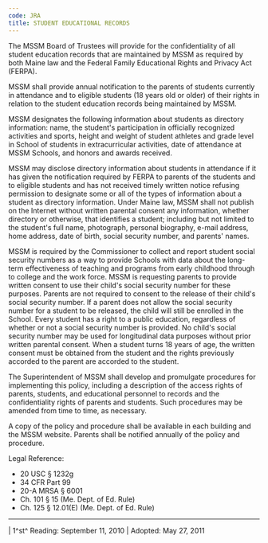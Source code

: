 ```yaml
---
code: JRA
title: STUDENT EDUCATIONAL RECORDS
---
```


The MSSM Board of Trustees will provide for the confidentiality of all
student education records that are maintained by MSSM as required by
both Maine law and the Federal Family Educational Rights and Privacy Act
(FERPA).

MSSM shall provide annual notification to the parents of students
currently in attendance and to eligible students (18 years old or older)
of their rights in relation to the student education records being
maintained by MSSM.

MSSM designates the following information about students as directory
information: name, the student's participation in officially recognized
activities and sports, height and weight of student athletes and grade
level in School of students in extracurricular activities, date of
attendance at MSSM Schools, and honors and awards received.

MSSM may disclose directory information about students in attendance if
it has given the notification required by FERPA to parents of the
students and to eligible students and has not received timely written
notice refusing permission to designate some or all of the types of
information about a student as directory information. Under Maine law,
MSSM shall not publish on the Internet without written parental consent
any information, whether directory or otherwise, that identifies a
student; including but not limited to the student's full name,
photograph, personal biography, e-mail address, home address, date of
birth, social security number, and parents' names.

MSSM is required by the Commissioner to collect and report student
social security numbers as a way to provide Schools with data about the
long-term effectiveness of teaching and programs from early childhood
through to college and the work force. MSSM is requesting parents to
provide written consent to use their child's social security number for
these purposes. Parents are not required to consent to the release of
their child's social security number. If a parent does not allow the
social security number for a student to be released, the child will
still be enrolled in the School. Every student has a right to a public
education, regardless of whether or not a social security number is
provided. No child's social security number may be used for longitudinal
data purposes without prior written parental consent. When a student
turns 18 years of age, the written consent must be obtained from the
student and the rights previously accorded to the parent are accorded to
the student.

The Superintendent of MSSM shall develop and promulgate procedures for
implementing this policy, including a description of the access rights
of parents, students, and educational personnel to records and the
confidentiality rights of parents and students. Such procedures may be
amended from time to time, as necessary.

A copy of the policy and procedure shall be available in each building
and the MSSM website. Parents shall be notified annually of the policy
and procedure.

Legal Reference:

-   20 USC § 1232g
-   34 CFR Part 99
-   20-A MRSA § 6001
-   Ch. 101 § 15 (Me. Dept. of Ed. Rule)
-   Ch. 125 § 12.01(E) (Me. Dept. of Ed. Rule)

------------------------------------------------------------------------

| 1^st^ Reading: September 11, 2010
| Adopted: May 27, 2011
